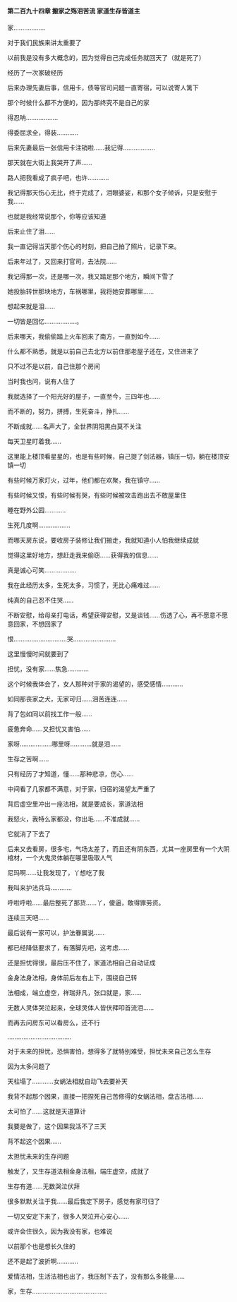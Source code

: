 #### 第二百九十四章 搬家之殇泪苦流 家道生存皆道主


家………………

对于我们民族来讲太重要了

以前我是没有多大概念的，因为觉得自己完成任务就回天了（就是死了）

经历了一次家破经历

后来办理先妻后事，信用卡，债等官司问题一直寄宿，可以说寄人篱下

那个时候什么都不方便的，因为那终究不是自己的家

得忍呐………………

得委屈求全，得装…………

后来先妻最后一张信用卡注销啦……我记得………………

那天就在大街上我哭开了声……

路人把我看成了疯子吧，也许…………

我记得那天伤心无比，终于完成了，泪眼婆娑，和那个女子倾诉，只是安慰于我……

也就是我经常说那个，你等应该知道

后来止住了泪……

我一直记得当天那个伤心的时刻，把自己拍了照片，记录下来。

后来年过了，又回来打官司，去法院……

我记得那一次，还是哪一次，我又踏足那个地方，瞬间下雪了

她投胎转世那块地方，车祸哪里，我将她安葬哪里……

想起来就是泪……

一切皆是回忆………………。

后来哪天，我偷偷踏上火车回来了南方，一直到如今……

什么都不熟悉，就是以前自己去北方以前住那老屋子还在，又住进来了

只不过不是以前，自己住那个房间

当时我也问，说有人住了

我就选择了一个阳光好的屋子，一直至今，三四年也……

而不断的，努力，拼搏，生死奋斗，挣扎……

不断成就……名声大了，全世界阴阳黑白莫不关注

每天卫星盯着我……

这里能上楼顶看星星的，也是有些时候，自己提了剑法器，镇压一切，躺在楼顶安镇一切

有些时候万家灯火，过年，他们都在欢聚，我在镇守……

有些时候又恨，有些时候有哭，有些时候被攻击跑出去不敢屋里住

睡在野外公园…………

生死几度啊………………

而哪天房东说，要收房子装修让我们搬走，我就知道小人怕我继续成就

觉得这里好地方，想赶走我来偷窃……获得我的信息……

真是诚心可笑………………


我在此经历太多，生死太多，习惯了，无比心痛难过……

纯真的自己忍不住哭……

不断安慰，给母亲打电话，希望获得安慰，又是谈钱……伤透了心，再不愿意不愿意回家，不想回家了

恨…………………………哭……………………

这里慢慢时间就要到了

担忧，没有家……焦急…………

这个时候我体会了，女人那种对于家的渴望的，感受感情…………

如同那丧家之犬，无家可归……泪苦连连……


背了包如同以前找工作一般……

疲惫奔命……又担忧又害怕……

家呀………………哪里呀…………就是泪……

生存之苦啊……

只有经历了才知道，懂……那种悲凉，伤心……


中间看了几家都不满意，对于家，归宿的渴望太严重了

背后虚空里冲出一座法相，就是要成长，家道法相

我怒火，我特么家都没，你出毛……不准成就……

它就消了下去了

后来又去看房，很多宅，气场太差了，而且还有阴东西，尤其一座房里有一个大阴棺材，一个大鬼灵体躺在哪里吸取人气

尼玛啊……让我发现了，丫想吃了我

我叫来护法兵马…………

呼啦呼啦……最后整死了那货……丫，傻逼，敢得罪劳资。


连续三天吧……

最后说有一家可以，护法眷属说……

都已经降低要求了，有落脚先吧，这考虑……

还是担忧得很，最后压不住了，家道法相自己自动证成

金身法身法相，身体前后左右上下，围绕自己转

法相成，端立虚空，祥瑞非凡，张口就是，家……

无数人灵体哭泣起来，全球灵体人皆伏拜叩首流泪……

而再去问房东可以看房么，还不行

………………………………


对于未来的担忧，恐惧害怕，想得多了就特别难受，担忧未来自己怎么生存

因为太多问题了

天柱塌了…………女蜗法相就自动飞去要补天

我背不起那个因果，直接一把捏死自己苦修得的女蜗法相，盘古法相……

太可怕了……这就是天道算计

我要是做了，这个因果我活不了三天

背不起这个因果……

太担忧未来的生存问题

触发了，又生存道法相金身法相，端庄虚空，成就了

生存有道……无数哭泣伏拜

很多默默关注于我……最后我定下房子，感觉有家可归了

一切又安定下来了，很多人哭泣开心安心……

或许会住很久，因为我没有家，也难说

以前那个也是想长久住的

还不是起了波折啊…………

爱情法相，生活法相也出了，我压制下去了，没有那么多能量……


家，生存……………………………………

